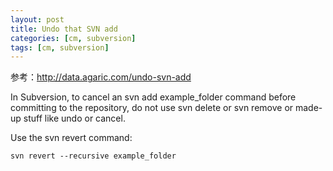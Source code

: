 ```yaml
---
layout: post
title: Undo that SVN add
categories: [cm, subversion]
tags: [cm, subversion]
---
```


参考：<http://data.agaric.com/undo-svn-add>

In Subversion, to cancel an svn add example_folder command before committing to the repository, do not use svn delete or svn remove or made-up stuff like undo or cancel.

Use the svn revert command:

```
svn revert --recursive example_folder
```


